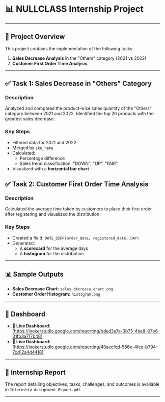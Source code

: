 # 📊 NULLCLASS Internship Project 

---
## 📝 Project Overview

This project contains the implementation of the following tasks:

1. **Sales Decrease Analysis** in the "Others" category (2021 vs 2022)
2. **Customer First Order Time Analysis**

---

## ✅ Task 1: Sales Decrease in "Others" Category

### Description

Analyzed and compared the product-wise sales quantity of the "Others" category between 2021 and 2022. Identified the top 20 products with the greatest sales decrease.

### Key Steps

- Filtered data for 2021 and 2022
- Merged by `sku_name`
- Calculated:
  - Percentage difference
  - Sales trend classification: "DOWN", "UP", "FAIR"
- Visualized with a **horizontal bar chart**

## ✅ Task 2: Customer First Order Time Analysis

### Description

Calculated the average time taken by customers to place their first order after registering and visualized the distribution.

### Key Steps

- Created a field: `DATE_DIFF(order_date, registered_date, DAY)`
- Generated:
  - A **scorecard** for the average days
  - A **histogram** for the distribution

---

## 📊 Sample Outputs

- **Sales Decrease Chart:** `sales_decrease_chart.png`
- **Customer Order Histogram:** `histogram.png`

---
## 🚀 Dashboard
- **🔗 Live Dashboard:** [https://lookerstudio.google.com/reporting/bded3a7a-3b75-4be8-87b6-31fb3a717b48]
- **🔗 Live Dashboard:** [https://lookerstudio.google.com/reporting/40aecfcd-556e-4fce-b794-7cd12a4d4418]

---

## 📄 Internship Report

The report detailing objectives, tasks, challenges, and outcomes is available in `Internship Assignment Report.pdf`.

---
